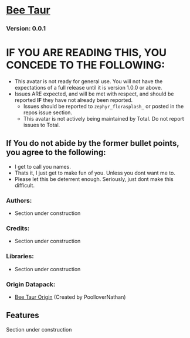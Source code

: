 # [Bee Taur](https://github.com/Taurs-with-Keyboards/FiguraBeeTaurAvatar)
### Version: 0.0.1

# IF YOU ARE READING THIS, YOU CONCEDE TO THE FOLLOWING:
- This avatar is not ready for general use. You will not have the expectations of a full release until it is version 1.0.0 or above.
- Issues ARE expected, and will be met with respect, and should be reported __IF__ they have not already been reported.
  - Issues should be reported to `zephyr_florasplash_` or posted in the repos issue section.
  - This avatar is not actively being maintained by Total. Do not report issues to Total.

## If You do not abide by the former bullet points, you agree to the following:
- I get to call you names.
- Thats it, I just get to make fun of you. Unless you dont want me to.
- Please let this be deterrent enough. Seriously, just dont make this difficult.

### Authors:
- Section under construction

### Credits:
- Section under construction

### Libraries:
- Section under construction

### Origin Datapack:
- [Bee Taur Origin](https://github.com/Taurs-with-Keyboards/BeeTaurOrigin) (Created by PoolloverNathan)

## Features
Section under construction